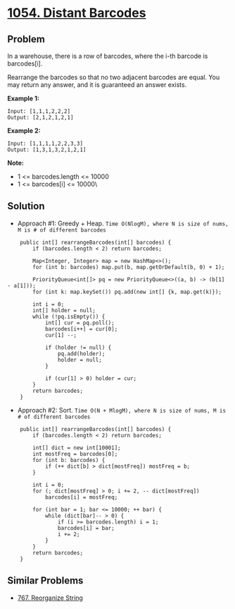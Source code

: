 # <a href='https://leetcode.com/problems/distant-barcodes/'>1054. Distant Barcodes</a>

## Problem
In a warehouse, there is a row of barcodes, where the i-th barcode is barcodes[i].

Rearrange the barcodes so that no two adjacent barcodes are equal.  You may return any answer, and it is guaranteed an answer exists.

<strong>Example 1:</strong>
```
Input: [1,1,1,2,2,2]
Output: [2,1,2,1,2,1]
```
<strong>Example 2:</strong>
```
Input: [1,1,1,1,2,2,3,3]
Output: [1,3,1,3,2,1,2,1]
```

<strong>Note:</strong>
- 1 <= barcodes.length <= 10000
- 1 <= barcodes[i] <= 10000\

## Solution
- Approach #1: Greedy + Heap. ```Time O(NlogM), where N is size of nums, M is # of different barcodes```
```
    public int[] rearrangeBarcodes(int[] barcodes) {
        if (barcodes.length < 2) return barcodes;
        
        Map<Integer, Integer> map = new HashMap<>();
        for (int b: barcodes) map.put(b, map.getOrDefault(b, 0) + 1);
        
        PriorityQueue<int[]> pq = new PriorityQueue<>((a, b) -> (b[1] - a[1]));
        for (int k: map.keySet()) pq.add(new int[] {k, map.get(k)});
        
        int i = 0;
        int[] holder = null;
        while (!pq.isEmpty()) {
            int[] cur = pq.poll();
            barcodes[i++] = cur[0];
            cur[1] --;
            
            if (holder != null) {
                pq.add(holder);
                holder = null;
            }
            
            if (cur[1] > 0) holder = cur;
        }
        return barcodes;
    }
```

- Approach #2: Sort. ```Time O(N + MlogM), where N is size of nums, M is # of different barcodes```
```
    public int[] rearrangeBarcodes(int[] barcodes) {
        if (barcodes.length < 2) return barcodes;
        
        int[] dict = new int[10001];
        int mostFreq = barcodes[0];
        for (int b: barcodes) {
            if (++ dict[b] > dict[mostFreq]) mostFreq = b;
        }
        
        int i = 0;
        for (; dict[mostFreq] > 0; i += 2, -- dict[mostFreq])
            barcodes[i] = mostFreq;
        
        for (int bar = 1; bar <= 10000; ++ bar) {
            while (dict[bar]-- > 0) {
                if (i >= barcodes.length) i = 1;
                barcodes[i] = bar;
                i += 2;
            }
        }
        return barcodes;
    }
```

## Similar Problems
- <a href='https://github.com/DongZhuoran/LeetCode/blob/master/problems/767.%20Reorganize%20String.md'>767. Reorganize String</a>
